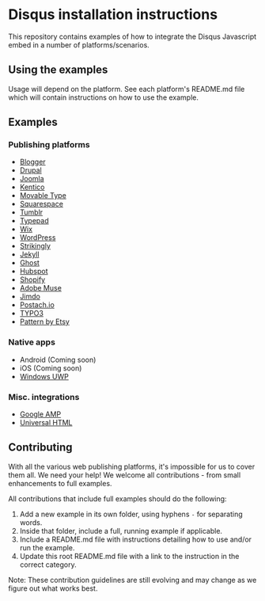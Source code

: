 # Disqus installation instructions

This repository contains examples of how to integrate the Disqus Javascript embed in a number of platforms/scenarios.

## Using the examples

Usage will depend on the platform. See each platform's README.md file which will contain instructions on how to use the example.

## Examples

### Publishing platforms

- [Blogger](/blogger/)
- [Drupal](/drupal/)
- [Joomla](/joomla/)
- [Kentico](/kentico/)
- [Movable Type](/movabletype/)
- [Squarespace](/squarespace/)
- [Tumblr](/tumblr/)
- [Typepad](/typepad/)
- [Wix](/wix/)
- [WordPress](/wordpress/)
- [Strikingly](/strikingly/)
- [Jekyll](/jekyll/)
- [Ghost](/ghost/)
- [Hubspot](/hubspot/)
- [Shopify](/shopify/)
- [Adobe Muse](/adobemuse/)
- [Jimdo](/jimdo)
- [Postach.io](/postachio)
- [TYPO3](/typo3)
- [Pattern by Etsy](/pattern)

### Native apps

- Android (Coming soon)
- iOS (Coming soon)
- [Windows UWP](/windows-uwp/)

### Misc. integrations

- [Google AMP](/google-amp/)
- [Universal HTML](/universal/)


## Contributing

With all the various web publishing platforms, it's impossible for us to cover them all. We need your help! We welcome all contributions - from small enhancements to full examples.

All contributions that include full examples should do the following:

1. Add a new example in its own folder, using hyphens `-` for separating words.
2. Inside that folder, include a full, running example if applicable.
3. Include a README.md file with instructions detailing how to use and/or run the example.
4. Update this root README.md file with a link to the instruction in the correct category.

Note: These contribution guidelines are still evolving and may change as we figure out what works best.
